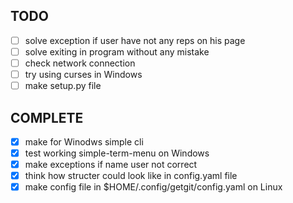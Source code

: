 ## TODO
- [ ] solve exception if user have not any reps on his page
- [ ] solve exiting in program without any mistake
- [ ] check network connection
- [ ] try using curses in Windows
- [ ] make setup.py file

## COMPLETE
- [x] make for Winodws simple cli
- [x] test working simple-term-menu on Windows
- [x] make exceptions if name user not correct
- [x] think how structer could look like in config.yaml file
- [x] make config file in $HOME/.config/getgit/config.yaml on Linux
